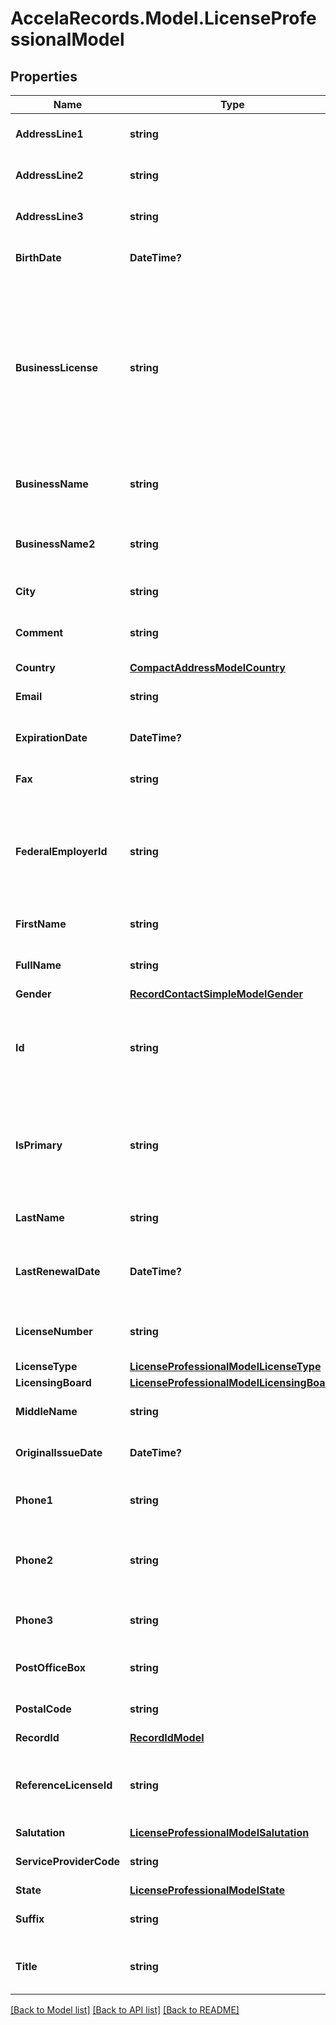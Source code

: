 # AccelaRecords.Model.LicenseProfessionalModel
## Properties

Name | Type | Description | Notes
------------ | ------------- | ------------- | -------------
**AddressLine1** | **string** | The first line of the address. | [optional] 
**AddressLine2** | **string** | The second line of the address. | [optional] 
**AddressLine3** | **string** | The third line of the address. | [optional] 
**BirthDate** | **DateTime?** | The birth date of an individual. | [optional] 
**BusinessLicense** | **string** | The official business license number issued by an agency. A licensed professional can have the same license number assigned to multiple license types. | [optional] 
**BusinessName** | **string** | A business name for the applicable individual. | [optional] 
**BusinessName2** | **string** | A secondary business name for the applicable individual. | [optional] 
**City** | **string** | The name of the city. | [optional] 
**Comment** | **string** | Comments or notes about the current context. | [optional] 
**Country** | [**CompactAddressModelCountry**](CompactAddressModelCountry.md) |  | [optional] 
**Email** | **string** | The contact&#39;s email address. | [optional] 
**ExpirationDate** | **DateTime?** | The license expiration date. | [optional] 
**Fax** | **string** | The fax number for the contact. | [optional] 
**FederalEmployerId** | **string** | The Federal Employer Identification Number. It is used to identify a business for tax purposes. | [optional] 
**FirstName** | **string** | The licensed professional&#39;s first name.  | [optional] 
**FullName** | **string** | The licensed professional&#39;s full name.  | [optional] 
**Gender** | [**RecordContactSimpleModelGender**](RecordContactSimpleModelGender.md) |  | [optional] 
**Id** | **string** | The licensed professional system id assigned by the Civic Platform server. | [optional] 
**IsPrimary** | **string** | Indicates whether or not to designate the professional as the primary professional. | [optional] 
**LastName** | **string** | The licensed professional&#39;s last name.  | [optional] 
**LastRenewalDate** | **DateTime?** | The last date for a professionals renewal license. | [optional] 
**LicenseNumber** | **string** | The licensed professional&#39;s license number. | [optional] 
**LicenseType** | [**LicenseProfessionalModelLicenseType**](LicenseProfessionalModelLicenseType.md) |  | [optional] 
**LicensingBoard** | [**LicenseProfessionalModelLicensingBoard**](LicenseProfessionalModelLicensingBoard.md) |  | [optional] 
**MiddleName** | **string** | The licensed professional&#39;s middle name.  | [optional] 
**OriginalIssueDate** | **DateTime?** | The original issuance date of license. | [optional] 
**Phone1** | **string** | The primary phone number of the contact. | [optional] 
**Phone2** | **string** | The secondary phone number of the contact. | [optional] 
**Phone3** | **string** | The tertiary phone number for the contact.  | [optional] 
**PostOfficeBox** | **string** | The post office box number. | [optional] 
**PostalCode** | **string** | The postal ZIP code for the address. | [optional] 
**RecordId** | [**RecordIdModel**](RecordIdModel.md) |  | [optional] 
**ReferenceLicenseId** | **string** | The unique Id generated for a professional stored in the system. | [optional] 
**Salutation** | [**LicenseProfessionalModelSalutation**](LicenseProfessionalModelSalutation.md) |  | [optional] 
**ServiceProviderCode** | **string** | The unique agency identifier. | [optional] 
**State** | [**LicenseProfessionalModelState**](LicenseProfessionalModelState.md) |  | [optional] 
**Suffix** | **string** | The licensed professional&#39;s name suffix. | [optional] 
**Title** | **string** | The individual&#39;s professional title. | [optional] 

[[Back to Model list]](../README.md#documentation-for-models) [[Back to API list]](../README.md#documentation-for-api-endpoints) [[Back to README]](../README.md)

